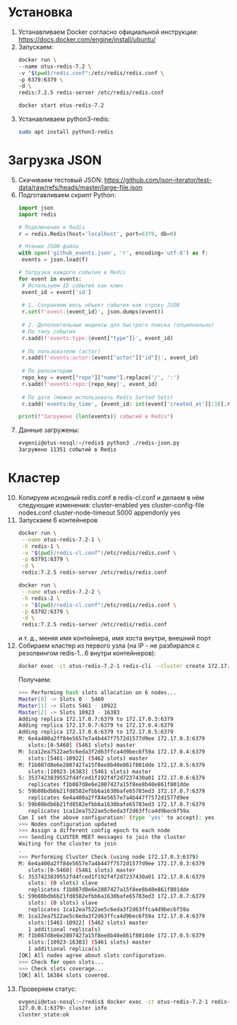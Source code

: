 # Установка
1. Устанавливаем Docker согласно официальной инструкции: https://docs.docker.com/engine/install/ubuntu/
2. Запускаем:
   ```sh
   docker run \
   --name otus-redis-7.2 \
   -v "$(pwd)/redis.conf":/etc/redis/redis.conf \
   -p 6379:6379 \
   -d \
   redis:7.2.5 redis-server /etc/redis/redis.conf
   ```
   ```sh
   docker start otus-redis-7.2
   ```
3. Устанавливаем python3-redis:
   ```sh
   sudo apt install python3-redis
   ```
# Загрузка JSON
5. Скачиваем тестовый JSON: https://github.com/json-iterator/test-data/raw/refs/heads/master/large-file.json
6. Подготавливаем скрипт Python:
   ```python
   import json
   import redis

   # Подключение к Redis
   r = redis.Redis(host='localhost', port=6379, db=0)

   # Чтение JSON-файла
   with open('github_events.json', 'r', encoding='utf-8') as f:
    events = json.load(f)

   # Загрузка каждого события в Redis
   for event in events:
    # Используем ID события как ключ
    event_id = event['id']
    
    # 1. Сохраняем весь объект события как строку JSON
    r.set(f'event:{event_id}', json.dumps(event))
    
    # 2. Дополнительные индексы для быстрого поиска (опционально)
    # По типу события
    r.sadd(f'events:type:{event["type"]}', event_id)
    
    # По пользователю (actor)
    r.sadd(f'events:actor:{event["actor"]["id"]}', event_id)
    
    # По репозиторию
    repo_key = event["repo"]["name"].replace('/', ':')
    r.sadd(f'events:repo:{repo_key}', event_id)
    
    # По дате (можно использовать Redis Sorted Sets)
    r.zadd('events:by_time', {event_id: int(event['created_at'][:10].replace('-', ''))})

   print(f"Загружено {len(events)} событий в Redis")
   ```
8. Данные загружены:
   ```sh
   evgenii@otus-nosql:~/redis$ python3 ./redis-json.py
   Загружено 11351 событий в Redis
   ```
# Кластер
10. Копируем исходный redis.conf в redis-cl.conf и делаем в нём следующие изменения:
    cluster-enabled yes
    cluster-config-file nodes.conf
    cluster-node-timeout 5000
    appendonly yes
12. Запускаем 6 контейнеров
    ```sh
    docker run \
     --name otus-redis-7.2-1 \
     -h redis-1 \
     -v "$(pwd)/redis-cl.conf":/etc/redis/redis.conf \
     -p 63791:6379 \
     -d \
     redis:7.2.5 redis-server /etc/redis/redis.conf
    ```
    ```sh
    docker run \
     --name otus-redis-7.2-2 \
     -h redis-2 \
     -v "$(pwd)/redis-cl.conf":/etc/redis/redis.conf \
     -p 63792:6379 \
     -d \
     redis:7.2.5 redis-server /etc/redis/redis.conf
    ```
    и т. д., меняя имя контейнера, имя хоста внутри, внешний порт
14. Собираем кластер из первого узла (на IP - не разбирался с резолвингом redis-1...6 внутри контейнеров):
    ```sh
    docker exec -it otus-redis-7.2-1 redis-cli --cluster create 172.17.0.3:6379 172.17.0.4:6379 172.17.0.5:6379 172.17.0.6:6379 172.17.0.7:6379  172.17.0.7:6379 --cluster-replicas 1
    ```
    Получаем:
    ```sh
    >>> Performing hash slots allocation on 6 nodes...
    Master[0] -> Slots 0 - 5460
    Master[1] -> Slots 5461 - 10922
    Master[2] -> Slots 10923 - 16383
    Adding replica 172.17.0.7:6379 to 172.17.0.3:6379
    Adding replica 172.17.0.7:6379 to 172.17.0.4:6379
    Adding replica 172.17.0.6:6379 to 172.17.0.5:6379
    M: 6e4a400a2ff84e5657e7a4b447f7572d1577d9ee 172.17.0.3:6379
       slots:[0-5460] (5461 slots) master
    M: 1ca12ea7522ae5c6eda3f2d63ffca4d9bec6f59a 172.17.0.4:6379
       slots:[5461-10922] (5462 slots) master
    M: f1b087d8e6e2807427a15f8ee8b40e861f801dde 172.17.0.5:6379
       slots:[10923-16383] (5461 slots) master
    S: 3537423839552fd4fced1f192f4f2d7237430a01 172.17.0.6:6379
       replicates f1b087d8e6e2807427a15f8ee8b40e861f801dde
    S: 59b08bdb6b21fd8582efbb6a1630bafe65783ed3 172.17.0.7:6379
       replicates 6e4a400a2ff84e5657e7a4b447f7572d1577d9ee
    S: 59b08bdb6b21fd8582efbb6a1630bafe65783ed3 172.17.0.7:6379
       replicates 1ca12ea7522ae5c6eda3f2d63ffca4d9bec6f59a
    Can I set the above configuration? (type 'yes' to accept): yes
    >>> Nodes configuration updated
    >>> Assign a different config epoch to each node
    >>> Sending CLUSTER MEET messages to join the cluster
    Waiting for the cluster to join
    .
    >>> Performing Cluster Check (using node 172.17.0.3:6379)
    M: 6e4a400a2ff84e5657e7a4b447f7572d1577d9ee 172.17.0.3:6379
       slots:[0-5460] (5461 slots) master
    S: 3537423839552fd4fced1f192f4f2d7237430a01 172.17.0.6:6379
       slots: (0 slots) slave
       replicates f1b087d8e6e2807427a15f8ee8b40e861f801dde
    S: 59b08bdb6b21fd8582efbb6a1630bafe65783ed3 172.17.0.7:6379
       slots: (0 slots) slave
       replicates 1ca12ea7522ae5c6eda3f2d63ffca4d9bec6f59a
    M: 1ca12ea7522ae5c6eda3f2d63ffca4d9bec6f59a 172.17.0.4:6379
       slots:[5461-10922] (5462 slots) master
       1 additional replica(s)
    M: f1b087d8e6e2807427a15f8ee8b40e861f801dde 172.17.0.5:6379
       slots:[10923-16383] (5461 slots) master
       1 additional replica(s)
    [OK] All nodes agree about slots configuration.
    >>> Check for open slots...
    >>> Check slots coverage...
    [OK] All 16384 slots covered.
    ```
16. Проверяем статус:
    ```sh
    evgenii@otus-nosql:~/redis$ docker exec -it otus-redis-7.2-1 redis-cli
    127.0.0.1:6379> cluster info
    cluster_state:ok
    ```
